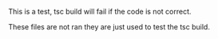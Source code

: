 This is a test, tsc build will fail if the code is not correct.

These files are not ran they are just used to test the tsc build.
